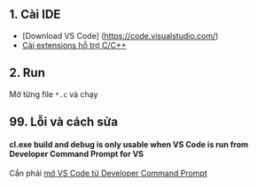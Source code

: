 ## 1. Cài IDE

- [Download VS Code] (https://code.visualstudio.com/)
- [Cài extensions hỗ trợ C/C++](https://code.visualstudio.com/docs/cpp/config-msvc)


## 2. Run

Mở từng file `*.c` và chạy


## 99. Lỗi và cách sửa

#### cl.exe build and debug is only usable when VS Code is run from Developer Command Prompt for VS

Cần phải [mở VS Code từ Developer Command Prompt](https://code.visualstudio.com/docs/cpp/config-msvc#_check-your-microsoft-visual-c-installation)
